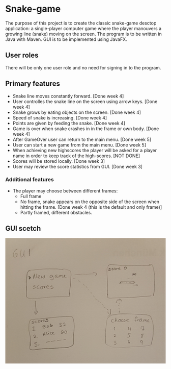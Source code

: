 # Snake-game

The purpose of this project is to create the classic snake-game desctop application: a single-player computer game where the player manouvers a growing line (snake) moving on the screen.
The program is to be written in Java with Maven. GUI is to be implemented using JavaFX.

## User roles
There will be only one user role and no need for signing in to the program. 

## Primary features
* Snake line moves constantly forward.   [Done week 4]
* User controlles the snake line on the screen using arrow keys.  [Done week 4]
* Snake grows by eating objects on the screen.  [Done week 4]
* Speed of snake is increasing.   [Done week 4]
* Points are given by feeding the snake.  [Done week 4]
* Game is over when snake crashes in in the frame or own body.  [Done week 4]
* After GameOver user can return to the main menu. [Done week 5]
* User can start a new game from the main menu. [Done week 5]
* When achieving new highscores the player will be asked for a player name in order to keep track of the high-scores.  [NOT DONE]
* Scores will be stored locally.    [Done week 3]
* User may review the score statistics from GUI.   [Done week 3]

### Additional features
* The player may choose between different frames:
  * Full frame
  * No frame, snake appears on the opposite side of the screen when hitting the frame.   [Done week 4 (this is the default and only frame)] 
  * Partly framed, different obstacles.

## GUI scetch
<img src="https://github.com/anadis504/ot-harjoitustyo/blob/master/dokumentaatio/kuvat/20201110_212041.jpg" width=750>
